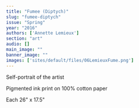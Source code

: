 ```yaml
---
title: "Fumee (Diptych)"
slug: "fumee-diptych"
issue: "Spring"
year: "2016"
authors: ['Annette Lemieux']
section: "art"
audio: []
main_image: ""
banner_image: ""
images: ['sites/default/files/06LemieuxFume.png']
---
```

Self-portrait of the artist

 Pigmented ink print on 100% cotton paper

 Each 26" x 17.5"

